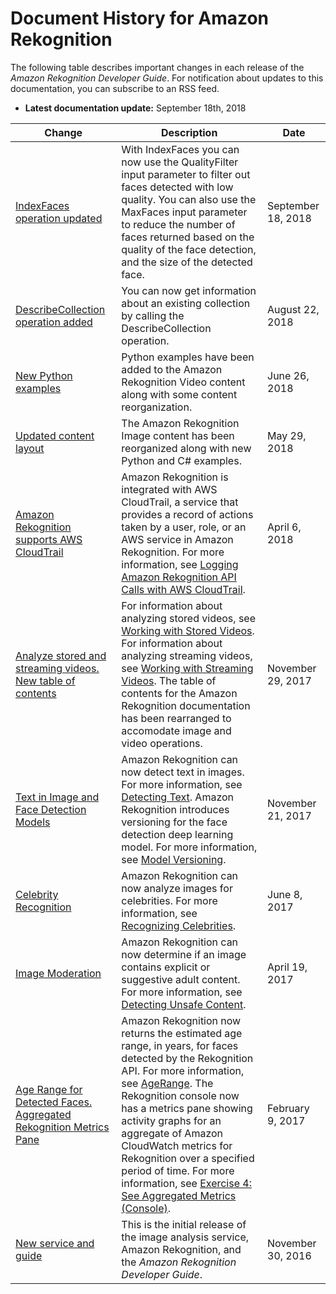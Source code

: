 # Document History for Amazon Rekognition<a name="document-history"></a>

The following table describes important changes in each release of the *Amazon Rekognition Developer Guide*\. For notification about updates to this documentation, you can subscribe to an RSS feed\. 
+ **Latest documentation update:** September 18th, 2018

| Change | Description | Date | 
| --- |--- |--- |
| [IndexFaces operation updated](#document-history) | With IndexFaces you can now use the QualityFilter input parameter to filter out faces detected with low quality\. You can also use the MaxFaces input parameter to reduce the number of faces returned based on the quality of the face detection, and the size of the detected face\.  | September 18, 2018 | 
| [DescribeCollection operation added](#document-history) | You can now get information about an existing collection by calling the DescribeCollection operation\.  | August 22, 2018 | 
| [New Python examples](#document-history) | Python examples have been added to the Amazon Rekognition Video content along with some content reorganization\.  | June 26, 2018 | 
| [Updated content layout](#document-history) | The Amazon Rekognition Image content has been reorganized along with new Python and C\# examples\.  | May 29, 2018 | 
| [Amazon Rekognition supports AWS CloudTrail](#document-history) | Amazon Rekognition is integrated with AWS CloudTrail, a service that provides a record of actions taken by a user, role, or an AWS service in Amazon Rekognition\. For more information, see [Logging Amazon Rekognition API Calls with AWS CloudTrail](https://docs.aws.amazon.com/rekognition/latest/dg//logging-using-cloudtrail.html)\.  | April 6, 2018 | 
| [Analyze stored and streaming videos\. New table of contents](#document-history) | For information about analyzing stored videos, see [Working with Stored Videos](https://docs.aws.amazon.com/rekognition/latest/dg//video.html)\. For information about analyzing streaming videos, see [Working with Streaming Videos](https://docs.aws.amazon.com/rekognition/latest/dg//streaming-video.html)\. The table of contents for the Amazon Rekognition documentation has been rearranged to accomodate image and video operations\.  | November 29, 2017 | 
| [Text in Image and Face Detection Models](#document-history) | Amazon Rekognition can now detect text in images\. For more information, see [Detecting Text](https://docs.aws.amazon.com/rekognition/latest/dg//text-detection.html)\. Amazon Rekognition introduces versioning for the face detection deep learning model\. For more information, see [Model Versioning](https://docs.aws.amazon.com/rekognition/latest/dg//face-detection-model.html)\. | November 21, 2017 | 
| [Celebrity Recognition](#document-history) | Amazon Rekognition can now analyze images for celebrities\. For more information, see [Recognizing Celebrities](https://docs.aws.amazon.com/rekognition/latest/dg//celebrities.html)\. | June 8, 2017 | 
| [Image Moderation](#document-history) | Amazon Rekognition can now determine if an image contains explicit or suggestive adult content\. For more information, see [Detecting Unsafe Content](https://docs.aws.amazon.com/rekognition/latest/dg//moderation.html)\. | April 19, 2017 | 
| [Age Range for Detected Faces\. Aggregated Rekognition Metrics Pane](#document-history) | Amazon Rekognition now returns the estimated age range, in years, for faces detected by the Rekognition API\. For more information, see [AgeRange](https://docs.aws.amazon.com/rekognition/latest/dg//API_AgeRange.html)\. The Rekognition console now has a metrics pane showing activity graphs for an aggregate of Amazon CloudWatch metrics for Rekognition over a specified period of time\. For more information, see [Exercise 4: See Aggregated Metrics \(Console\)](https://docs.aws.amazon.com/rekognition/latest/dg//aggregated-metrics.html)\. | February 9, 2017 | 
| [New service and guide](#document-history) | This is the initial release of the image analysis service, Amazon Rekognition, and the *Amazon Rekognition Developer Guide*\. | November 30, 2016 | 